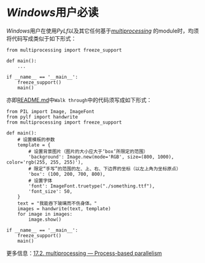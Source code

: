 # *Windows*用户必读
*Windows*用户在使用*PyLf*以及其它任何基于[*multiprocessing*](https://docs.python.org/3.6/library/multiprocessing.html)
的module时，均须将代码写成类似于如下形式：

    from multiprocessing import freeze_support
    
    def main():
        ...
        
    if __name__ == '__main__':
        freeze_support()
        main()


亦即[README.md](../README.md)中`Walk through`中的代码须写成如下形式：

    from PIL import Image, ImageFont
    from pylf import handwrite
    from multiprocessing import freeze_support
    
    def main():
        # 设置模板的参数
        template = {
            # 设置背景图片（图片的大小应大于‘box’所限定的范围）
            'background': Image.new(mode='RGB', size=(800, 1000), color='rgb(255, 255, 255)'),  
            # 限定“手写”的范围的左、上、右、下边界的坐标（以左上角为坐标原点）
            'box': (100, 200, 700, 800),
            # 设置字体
            'font': ImageFont.truetype("./something.ttf"),  
            'font_size': 50,
        }
        text = "我能吞下玻璃而不伤身体。"
        images = handwrite(text, template)
        for image in images:
            image.show()

    if __name__ == '__main__':
        freeze_support()
        main()

更多信息：[17.2. multiprocessing — Process-based parallelism](https://docs.python.org/3.6/library/multiprocessing.html#module-multiprocessing)

